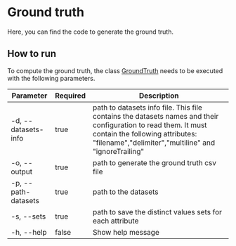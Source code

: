 # Ground truth

Here, you can find the code to generate the ground truth.

## How to run

To compute the ground truth, the class [GroundTruth](https://github.com/dtim-upc/NextiaJD2/blob/nextiajd_v3.0.1/sql/nextiajd/groundTruth/src/main/scala/GroundTruth.scala) needs to be executed with the following parameters.

| Parameter           | Required | Description                                                                                                                                                                                               |
|---------------------|----------|-----------------------------------------------------------------------------------------------------------------------------------------------------------------------------------------------------------|
| -d, --datasets-info | true     | path to datasets info file. This file contains the datasets names and their configuration to read them. It must contain the following attributes: "filename","delimiter","multiline" and "ignoreTrailing" |
| -o, --output        | true     | path to generate the ground truth csv file                                                                                                                                                                |
| -p, --path-datasets | true     | path to the datasets                                                                                                                                                                                      |
| -s, --sets          | true     | path to save the distinct values sets for each attribute                                                                                                                                                  |
| -h, --help          | false    | Show help message                                                                                                                                                                                         |
